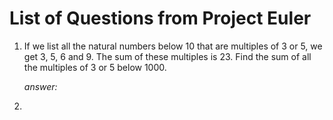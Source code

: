 # List of Questions from Project Euler



1. If we list all the natural numbers below 10 that are multiples of 3 or 5, we get 3, 5, 6 and 9. The sum of these multiples is 23.
   Find the sum of all the multiples of 3 or 5 below 1000.

   _answer:_ 

2. 


